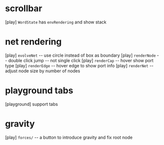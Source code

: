 # scrollbar

[play] `WordState` has `envRendering` and show stack

# net rendering

[play] `evolveNet` -- use circle instead of box as boundary
[play] `renderNode` -- double click jump -- not single click
[play] `renderCap` -- hover show port type
[play] `renderEdge` -- hover edge to show port info
[play] `renderNet` -- adjust node size by number of nodes

# playground tabs

[playground] support tabs

# gravity

[play] `forces/` -- a button to introduce gravity and fix root node

